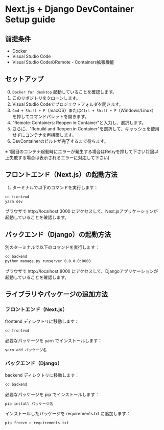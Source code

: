# Next.js + Django DevContainer Setup guide

## 前提条件

- Docker
- Visual Studio Code
- Visual Studio CodeのRemote - Containers拡張機能

## セットアップ

0. `Docker for desktop` 起動していることを確認します。
1. このリポジトリをクローンします。
2. Visual Studio Codeでプロジェクトフォルダを開きます。
3. `Cmd + Shift + P`（macOS）または`Ctrl + Shift + P`（Windows/Linux）を押してコマンドパレットを開きます。
4. "Remote-Containers: Reopen in Container"と入力し、選択します。
5. さらに、"Rebuild and Reopen in Container"を選択して、キャッシュを使用せずにコンテナを再構築します。
6. DevContainerのビルドが完了するまで待ちます。

※ 1回目のコンテナ起動時にエラーが発生する場合はRetryを押して下さい(2回以上失敗する場合は表示されるエラーに対応して下さい)

## フロントエンド（Next.js）の起動方法

1. ターミナルで以下のコマンドを実行します：

```bash
cd frontend
yarn dev
```

ブラウザで http://localhost:3000 にアクセスして、Next.jsアプリケーションが起動していることを確認します。


## バックエンド（Django）の起動方法
別のターミナルで以下のコマンドを実行します：
```bash
cd backend
python manage.py runserver 0.0.0.0:8000
```

ブラウザで http://localhost:8000 にアクセスして、Djangoアプリケーションが起動していることを確認します。


## ライブラリやパッケージの追加方法
### フロントエンド（Next.js）
frontend ディレクトリに移動します：
```bash
cd frontend
```

必要なパッケージを yarn でインストールします：
```bash
yarn add パッケージ名
```

### バックエンド（Django）
backend ディレクトリに移動します：
```bash
cd backend
```

必要なパッケージを pip でインストールします：
```bash
pip install パッケージ名
```

インストールしたパッケージを requirements.txt に追加します：
```bash
pip freeze > requirements.txt
```